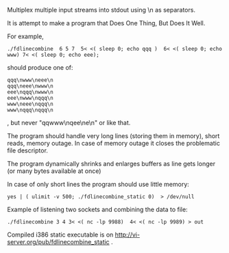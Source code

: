 Multiplex multiple input streams into stdout using \n as separators.

It is attempt to make a program that Does One Thing, But Does It Well.

For example,

    ./fdlinecombine  6 5 7  5< <( sleep 0; echo qqq )  6< <( sleep 0; echo www) 7< <( sleep 0; echo eee);

should produce one of:

    qqq\nwww\neee\n
    qqq\neee\nwww\n
    eee\nqqq\nwww\n
    eee\nwww\nqqq\n
    www\neee\nqqq\n
    www\nqqq\nqqq\n

, but never "qqwww\nqee\ne\n" or like that.

The program should handle very long lines (storing them in memory), short reads, memory outage. In case of memory outage it closes the problematic file descriptor.

The program dynamically shrinks and enlarges buffers as line gets longer (or many bytes available at once)

In case of only short lines the program should use little memory:

    yes | ( ulimit -v 500; ./fdlinecombine_static 0)  > /dev/null

Example of listening two sockets and combining the data to file:

    ./fdlinecombine 3 4 3< <( nc -lp 9988)  4< <( nc -lp 9989) > out

Compiled i386 static executable is on http://vi-server.org/pub/fdlinecombine_static .
